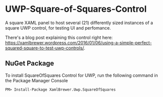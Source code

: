 # UWP-Square-of-Squares-Control
A square XAML panel to host several (21) differently sized instances of a square UWP control, for testing UI and perfomance.

There's a blog post explaining this control right here: https://xamlbrewer.wordpress.com/2016/01/06/using-a-simple-perfect-squared-square-to-test-uwp-controls/.

## NuGet Package
To install SquareOfSquares Control for UWP, run the following command in the Package Manager Console

`PM> Install-Package XamlBrewer.Uwp.SquareOfSquares` 
